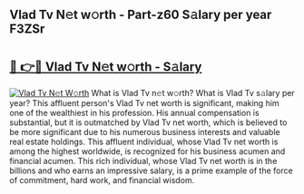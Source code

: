## Vlad Tv N𝚎t w𝚘rth - Part-z60 S𝚊lary per year F3ZSr

# <h2><a href="http://gc1taf.nevu.top/?p=Vlad+Tv">🔗 👉🔴 Vlad Tv N𝚎t w𝚘rth - S𝚊lary</a></h2>

[![Vlad Tv N𝚎t W𝚘rth](https://i.imgur.com/Oavwk0R.jpeg)](http://gc1taf.nevu.top/?p=Vlad+Tv)
What is Vlad Tv n𝚎t w𝚘rth? What is Vlad Tv s𝚊lary per year?
This affluent person's Vlad Tv net worth is significant, making him one of the wealthiest in his profession. His annual compensation is substantial, but it is outmatched by Vlad Tv net worth, which is believed to be more significant due to his numerous business interests and valuable real estate holdings. This affluent individual, whose Vlad Tv net worth is among the highest worldwide, is recognized for his business acumen and financial acumen. This rich individual, whose Vlad Tv net worth is in the billions and who earns an impressive salary, is a prime example of the force of commitment, hard work, and financial wisdom.
